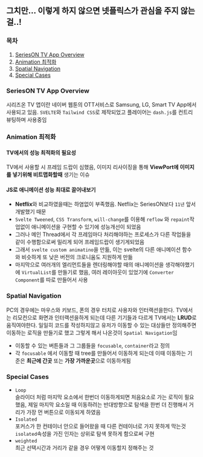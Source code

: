 ## 그치만... 이렇게 하지 않으면 넷플릭스가 관심을 주지 않는걸..!
### 목차

1.  [SeriesON TV App Overview](#)
2. [Animation 최적화](#animation-최적화)
3. [Spatial Navigation](#spatial-navigation)
4. [Special Cases](#special-cases)

### SeriesON TV App Overview
시리즈온 TV 앱이란 네이버 웹툰의 OTT서비스로 Samsung, LG, Smart TV App에서 사용되고 있음.
```SVELTE```와 ```Tailwind CSS```로 제작되었고 플레이어는 ```dash.js```를 컨트리뷰팅하며 사용중임

### Animation 최적화
#### TV에서의 성능 최적화의 필요성
TV에서 사용할 시 프레임 드랍이 심했음, 이미지 리사이징을 통해 **ViewPort에 이미지를 넣기위해 비트맵화할때** 생기는 이슈

#### JS로 애니메이션 성능 최대로 끌어내보기
- **Netflix**와 비교하였을때는 하염없이 부족했음. Netflix는 SeriesON보다 ```11년``` 앞서 개발했기 때문
- ```Svelte Tweened```, ```CSS Transform```, ```will-change```를 이용해 ```reflow``` 와 ```repaint```작업없이 애니메이션을 구현할 수 있기에 성능개선이 되었음
- 그러나 메인 Thread에서 각 프레임마다 처리해야하는 프로세스가 다른 작업들을 같이 수행함으로써 밀리게 되어 프레임드랍이 생기게되었음
- 그래서 ```svelte custom animatino```을 만듦, 이는 svelte의 다른 애니메이션 함수와 비슷하게 또 낮은 버전의 크로니움도 지원하게 만듦
- 마지막으로 여러개의 엘리먼트들을 렌더링해야할 때의 애니메이션을 생각해야했기에 ```VirtualList```를 만들기로 했음, 여러 레이아웃이 있었기에 ```Converter Component```를 따로 만들어서 사용

### Spatial Navigation
PC의 경우에는 마우스와 키보드, 폰의 경우 터치로 사용자와 인터랙션을한다. TV에서는 리모컨으로 화면과 인터랙션을하게 되는데 다른 기기들과 다르게 TV에서는 **LRUD**로 움직여야한다. 일일히 코드를 작성하지않고 유저가 이동할 수 있는 대상들만 정의해주면 이동하는 로직을 만들기로 했고 그렇게 해서 나온것이  ```Spatial Navigation```임

- 이동할 수 있는 버튼들과 그 그룹들을 ```focusable```, ```container```라고 정의
- 각 ```focusable``` 에서 이동할 때 tree를 만들어서 이동하게 되는데 이때 이동하는 기준은 **최근에 간곳** 또는 **가장 가까운곳**으로 이동하게됨

### Special Cases
- ```Loop```  
  슬라이더 처럼 마지막 요소에서 한번더 이동하게되면 처음요소로 가는 로직이 필요했음, 제일 마지막 요소일 때 이동하려는 반대방향으로 탐색을 한번 더 진행해서 거리가 가장 먼 버튼으로 이동되게 하였음
- ```Isolated```   
  포커스가 한 컨테이너 안으로 들어왔을 때 다른 컨테이너로 가지 못하게 막는것
  ```isolated```속성을 가진 인자는 상위로 탐색 못하게 함으로써 구현
- ```weighted```   
  최근 선택시간과 거리가 같을 경우 어떻게 이동할지 정해주는 것

